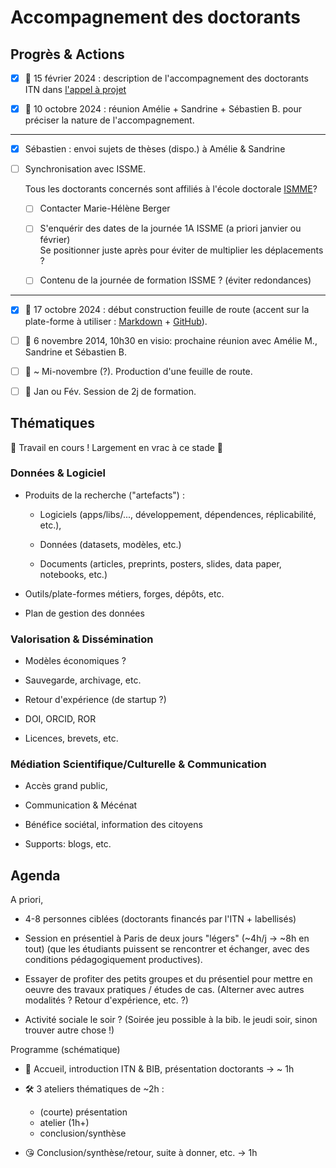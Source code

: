 Accompagnement des doctorants
================================================================================


Progrès & Actions
--------------------------------------------------------------------------------

  - [x] 📅 15 février 2024 : description de l'accompagnement des doctorants
    ITN dans [l'appel à projet](https://itn.dev/actualites/contrats-doctoraux-2024/)

  - [x] 📅 10 octobre 2024 : réunion Amélie + Sandrine + Sébastien B. pour 
    préciser la nature de l'accompagnement.

-----

  - [x] Sébastien : envoi sujets de thèses (dispo.) à Amélie & Sandrine

  - [ ] Synchronisation avec ISSME. 
  
    Tous les doctorants concernés sont affiliés à l'école doctorale [ISMME]?

      - [ ] Contacter Marie-Hélène Berger

      - [ ] S'enquérir des dates de la journée 1A ISSME (a priori janvier ou février)  
        Se positionner juste après pour éviter de multiplier les déplacements ?

      - [ ] Contenu de la journée de formation ISSME ? (éviter redondances)

-----

  - [x] 📅 17 octobre 2024 : début construction feuille de route
    (accent sur la plate-forme à utiliser : [Markdown] + [GitHub]).

  - [ ] 📅 6 novembre 2014, 10h30 en visio: prochaine réunion avec Amélie M., Sandrine et Sébastien B.

  - [ ] 📅 ~ Mi-novembre (?). Production d'une feuille de route.

  - [ ] 📅 Jan ou Fév. Session de 2j de formation.


[StackEdit]: https://stackedit.io/
[Markdown]: https://commonmark.org/
[GitHub]: https://github.com/
[ISMME]: https://appliweb.dgri.education.fr/annuaire/DescEd.jsp?desc=621&prov=GeoEntite


Thématiques
--------------------------------------------------------------------------------

🚧 Travail en cours ! Largement en vrac à ce stade 🚧

### Données & Logiciel

  - Produits de la recherche ("artefacts") : 
  
    - Logiciels (apps/libs/..., développement, dépendences, réplicabilité, etc.), 
    
    - Données (datasets, modèles, etc.) 
    
    - Documents (articles, preprints, posters, slides, data paper, notebooks, etc.)

  - Outils/plate-formes métiers, forges, dépôts, etc.

  - Plan de gestion des données

### Valorisation & Dissémination

  - Modèles économiques ?

  - Sauvegarde, archivage, etc.

  - Retour d'expérience (de startup ?)

  - DOI, ORCID, ROR

  - Licences, brevets, etc.

### Médiation Scientifique/Culturelle & Communication

  - Accès grand public,

  - Communication & Mécénat

  - Bénéfice sociétal, information des citoyens

  - Supports: blogs, etc.


Agenda
--------------------------------------------------------------------------------

A priori,

  - 4-8 personnes ciblées (doctorants financés par l'ITN + labellisés)

  - Session en présentiel à Paris de deux jours "légers" (~4h/j -> ~8h en tout) 
    (que les étudiants puissent se rencontrer et échanger, avec des conditions 
    pédagogiquement productives). 

  - Essayer de profiter des petits groupes et du présentiel pour mettre en 
    oeuvre des travaux pratiques / études de cas. (Alterner avec autres
    modalités ? Retour d'expérience, etc. ?)

  - Activité sociale le soir ? (Soirée jeu possible à la bib. le jeudi soir,
    sinon trouver autre chose !)


Programme (schématique)

  - 👋 Accueil, introduction ITN & BIB, présentation doctorants -> ~ 1h

  - 🛠️ 3 ateliers thématiques de ~2h :
    
      - (courte) présentation 
      - atelier (1h+) 
      - conclusion/synthèse

  - 😘 Conclusion/synthèse/retour, suite à donner, etc. -> 1h
